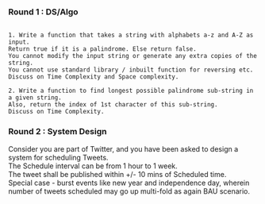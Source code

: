 ### Round 1 : DS/Algo

```

1. Write a function that takes a string with alphabets a-z and A-Z as input. 
Return true if it is a palindrome. Else return false.
You cannot modify the input string or generate any extra copies of the string. 
You cannot use standard library / inbuilt function for reversing etc. 
Discuss on Time Complexity and Space complexity.

2. Write a function to find longest possible palindrome sub-string in a given string. 
Also, return the index of 1st character of this sub-string.
Discuss on Time Complexity.

```

### Round 2 : System Design
Consider you are part of Twitter, and you have been asked to design a system for scheduling Tweets. <br>
The Schedule interval can be from 1 hour to 1 week. <br>
The tweet shall be published within +/- 10 mins of Scheduled time. <br> 
Special case - burst events like new year and independence day, wherein number of tweets scheduled may go up multi-fold as again BAU scenario. <br>

